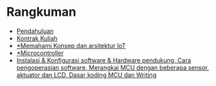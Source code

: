 # Rangkuman

* [Pendahuluan](README.md)
* [Kontrak Kuliah](00/kontrak.md)
* [*Memahami Konsep dan arsitektur IoT]()
* [*Microcontroller]()
* [Instalasi & Konfigurasi software & Hardware pendukung, Cara pengoperasian software, Merangkai MCU dengan beberapa 
sensor, aktuator dan LCD, Dasar koding MCU dan Writing](01/01.installasi-dan-konfigurasi.md)

